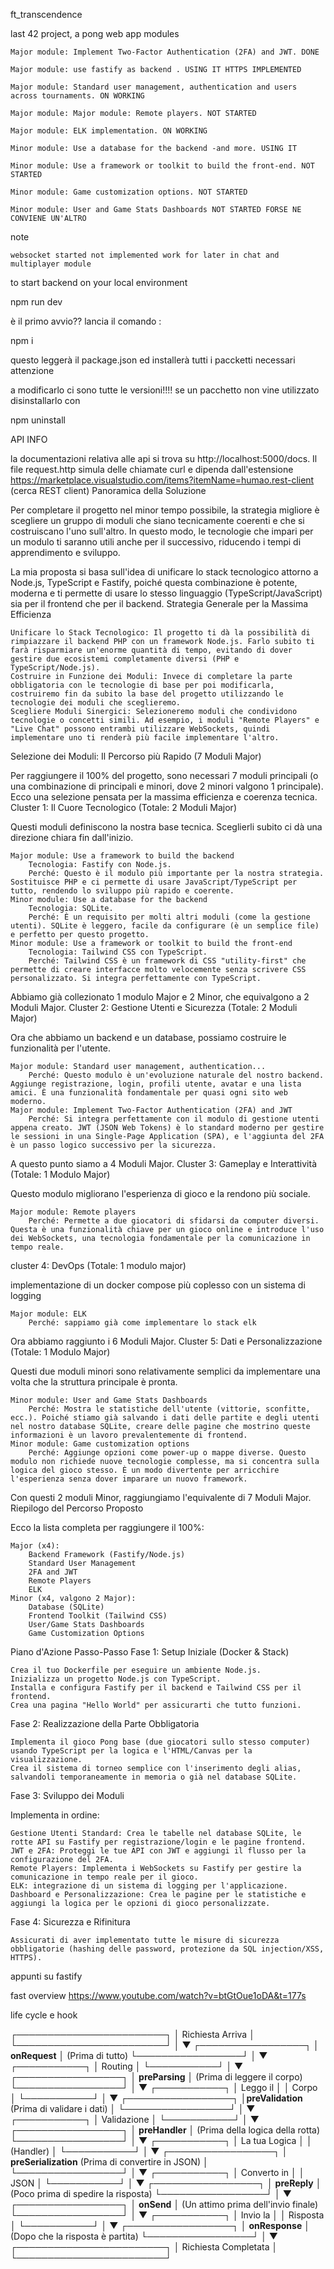ft_transcendence



last 42 project, a pong web app
modules

    Major module: Implement Two-Factor Authentication (2FA) and JWT. DONE

    Major module: use fastify as backend . USING IT HTTPS IMPLEMENTED

    Major module: Standard user management, authentication and users across tournaments. ON WORKING

    Major module: Major module: Remote players. NOT STARTED

    Major module: ELK implementation. ON WORKING

    Minor module: Use a database for the backend -and more. USING IT

    Minor module: Use a framework or toolkit to build the front-end. NOT STARTED

    Minor module: Game customization options. NOT STARTED

    Minor module: User and Game Stats Dashboards NOT STARTED FORSE NE CONVIENE UN'ALTRO

note

    websocket started not implemented work for later in chat and multiplayer module

to start backend on your local environment

npm run dev

è il primo avvio?? lancia il comando :

 npm i

questo leggerà il package.json ed installerà tutti i paccketti necessari
attenzione

a modificarlo ci sono tutte le versioni!!!! se un pacchetto non vine utilizzato disinstallarlo con

npm uninstall <nome pacchetto>

API INFO

la documentazioni relativa alle api si trova su http://localhost:5000/docs. Il file request.http simula delle chiamate curl e dipenda dall'estensione https://marketplace.visualstudio.com/items?itemName=humao.rest-client (cerca REST client)
Panoramica della Soluzione

Per completare il progetto nel minor tempo possibile, la strategia migliore è scegliere un gruppo di moduli che siano tecnicamente coerenti e che si costruiscano l'uno sull'altro. In questo modo, le tecnologie che impari per un modulo ti saranno utili anche per il successivo, riducendo i tempi di apprendimento e sviluppo.

La mia proposta si basa sull'idea di unificare lo stack tecnologico attorno a Node.js, TypeScript e Fastify, poiché questa combinazione è potente, moderna e ti permette di usare lo stesso linguaggio (TypeScript/JavaScript) sia per il frontend che per il backend.
Strategia Generale per la Massima Efficienza

    Unificare lo Stack Tecnologico: Il progetto ti dà la possibilità di rimpiazzare il backend PHP con un framework Node.js. Farlo subito ti farà risparmiare un'enorme quantità di tempo, evitando di dover gestire due ecosistemi completamente diversi (PHP e TypeScript/Node.js).
    Costruire in Funzione dei Moduli: Invece di completare la parte obbligatoria con le tecnologie di base per poi modificarla, costruiremo fin da subito la base del progetto utilizzando le tecnologie dei moduli che sceglieremo.
    Scegliere Moduli Sinergici: Selezioneremo moduli che condividono tecnologie o concetti simili. Ad esempio, i moduli "Remote Players" e "Live Chat" possono entrambi utilizzare WebSockets, quindi implementare uno ti renderà più facile implementare l'altro.

Selezione dei Moduli: Il Percorso più Rapido (7 Moduli Major)

Per raggiungere il 100% del progetto, sono necessari 7 moduli principali (o una combinazione di principali e minori, dove 2 minori valgono 1 principale). Ecco una selezione pensata per la massima efficienza e coerenza tecnica.
Cluster 1: Il Cuore Tecnologico (Totale: 2 Moduli Major)

Questi moduli definiscono la nostra base tecnica. Sceglierli subito ci dà una direzione chiara fin dall'inizio.

    Major module: Use a framework to build the backend
        Tecnologia: Fastify con Node.js.
        Perché: Questo è il modulo più importante per la nostra strategia. Sostituisce PHP e ci permette di usare JavaScript/TypeScript per tutto, rendendo lo sviluppo più rapido e coerente.
    Minor module: Use a database for the backend
        Tecnologia: SQLite.
        Perché: È un requisito per molti altri moduli (come la gestione utenti). SQLite è leggero, facile da configurare (è un semplice file) e perfetto per questo progetto.
    Minor module: Use a framework or toolkit to build the front-end
        Tecnologia: Tailwind CSS con TypeScript.
        Perché: Tailwind CSS è un framework di CSS "utility-first" che permette di creare interfacce molto velocemente senza scrivere CSS personalizzato. Si integra perfettamente con TypeScript.

Abbiamo già collezionato 1 modulo Major e 2 Minor, che equivalgono a 2 Moduli Major.
Cluster 2: Gestione Utenti e Sicurezza (Totale: 2 Moduli Major)

Ora che abbiamo un backend e un database, possiamo costruire le funzionalità per l'utente.

    Major module: Standard user management, authentication...
        Perché: Questo modulo è un'evoluzione naturale del nostro backend. Aggiunge registrazione, login, profili utente, avatar e una lista amici. È una funzionalità fondamentale per quasi ogni sito web moderno.
    Major module: Implement Two-Factor Authentication (2FA) and JWT
        Perché: Si integra perfettamente con il modulo di gestione utenti appena creato. JWT (JSON Web Tokens) è lo standard moderno per gestire le sessioni in una Single-Page Application (SPA), e l'aggiunta del 2FA è un passo logico successivo per la sicurezza.

A questo punto siamo a 4 Moduli Major.
Cluster 3: Gameplay e Interattività (Totale: 1 Modulo Major)

Questo modulo migliorano l'esperienza di gioco e la rendono più sociale.

    Major module: Remote players
        Perché: Permette a due giocatori di sfidarsi da computer diversi. Questa è una funzionalità chiave per un gioco online e introduce l'uso dei WebSockets, una tecnologia fondamentale per la comunicazione in tempo reale.

cluster 4: DevOps (Totale: 1 modulo major)

implementazione di un docker compose più coplesso con un sistema di logging

    Major module: ELK
        Perché: sappiamo già come implementare lo stack elk

Ora abbiamo raggiunto i 6 Moduli Major.
Cluster 5: Dati e Personalizzazione (Totale: 1 Modulo Major)

Questi due moduli minori sono relativamente semplici da implementare una volta che la struttura principale è pronta.

    Minor module: User and Game Stats Dashboards
        Perché: Mostra le statistiche dell'utente (vittorie, sconfitte, ecc.). Poiché stiamo già salvando i dati delle partite e degli utenti nel nostro database SQLite, creare delle pagine che mostrino queste informazioni è un lavoro prevalentemente di frontend.
    Minor module: Game customization options
        Perché: Aggiunge opzioni come power-up o mappe diverse. Questo modulo non richiede nuove tecnologie complesse, ma si concentra sulla logica del gioco stesso. È un modo divertente per arricchire l'esperienza senza dover imparare un nuovo framework.

Con questi 2 moduli Minor, raggiungiamo l'equivalente di 7 Moduli Major.
Riepilogo del Percorso Proposto

Ecco la lista completa per raggiungere il 100%:

    Major (x4):
        Backend Framework (Fastify/Node.js)
        Standard User Management
        2FA and JWT
        Remote Players
        ELK
    Minor (x4, valgono 2 Major):
        Database (SQLite)
        Frontend Toolkit (Tailwind CSS)
        User/Game Stats Dashboards
        Game Customization Options

Piano d'Azione Passo-Passo
Fase 1: Setup Iniziale (Docker & Stack)

    Crea il tuo Dockerfile per eseguire un ambiente Node.js.
    Inizializza un progetto Node.js con TypeScript.
    Installa e configura Fastify per il backend e Tailwind CSS per il frontend.
    Crea una pagina "Hello World" per assicurarti che tutto funzioni.

Fase 2: Realizzazione della Parte Obbligatoria

    Implementa il gioco Pong base (due giocatori sullo stesso computer) usando TypeScript per la logica e l'HTML/Canvas per la visualizzazione.
    Crea il sistema di torneo semplice con l'inserimento degli alias, salvandoli temporaneamente in memoria o già nel database SQLite.

Fase 3: Sviluppo dei Moduli

Implementa in ordine:

    Gestione Utenti Standard: Crea le tabelle nel database SQLite, le rotte API su Fastify per registrazione/login e le pagine frontend.
    JWT e 2FA: Proteggi le tue API con JWT e aggiungi il flusso per la configurazione del 2FA.
    Remote Players: Implementa i WebSockets su Fastify per gestire la comunicazione in tempo reale per il gioco.
    ELK: integrazione di un sistema di logging per l'applicazione.
    Dashboard e Personalizzazione: Crea le pagine per le statistiche e aggiungi la logica per le opzioni di gioco personalizzate.

Fase 4: Sicurezza e Rifinitura

    Assicurati di aver implementato tutte le misure di sicurezza obbligatorie (hashing delle password, protezione da SQL injection/XSS, HTTPS).

appunti su fastify

fast overview https://www.youtube.com/watch?v=btGtOue1oDA&t=177s

life cycle e hook

   ┌────────────────────────┐
   │     Richiesta Arriva   │
   └────────────────────────┘
              │
              ▼
      ┌─────────────────┐
      │  **onRequest**  │ (Prima di tutto)
      └─────────────────┘
              │
              ▼
         ┌───────────┐
         │   Routing │
         └───────────┘
              │
              ▼
      ┌─────────────────┐
      │ **preParsing**  │ (Prima di leggere il corpo)
      └─────────────────┘
              │
              ▼
         ┌───────────┐
         │ Leggo il  │
         │   Corpo   │
         └───────────┘
              │
              ▼
      ┌─────────────────┐
      │**preValidation** (Prima di validare i dati) │
      └─────────────────┘
              │
              ▼
         ┌───────────┐
         │ Validazione │
         └───────────┘
              │
              ▼
      ┌─────────────────┐
      │  **preHandler** │ (Prima della logica della rotta)
      └─────────────────┘
              │
              ▼
         ┌───────────┐
         │ La tua Logica  │
         │   (Handler)   │
         └───────────┘
              │
              ▼
      ┌─────────────────┐
      │ **preSerialization** (Prima di convertire in JSON) │
      └─────────────────┘
              │
              ▼
         ┌───────────┐
         │ Converto in │
         │    JSON     │
         └───────────┘
              │
              ▼
      ┌─────────────────┐
      │    **preReply** │ (Poco prima di spedire la risposta)
      └─────────────────┘
              │
              ▼
      ┌─────────────────┐
      │    **onSend** │ (Un attimo prima dell'invio finale)
      └─────────────────┘
              │
              ▼
         ┌───────────┐
         │   Invio la  │
         │  Risposta   │
         └───────────┘
              │
              ▼
      ┌─────────────────┐
      │ **onResponse** │ (Dopo che la risposta è partita)
      └─────────────────┘
              │
              ▼
   ┌────────────────────────┐
   │ Richiesta Completata   │
   └────────────────────────┘

